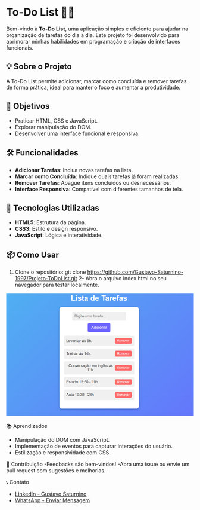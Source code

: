 # To-Do List 📝✨

Bem-vindo à **To-Do List**, uma aplicação simples e eficiente para ajudar na organização de tarefas do dia a dia. Este projeto foi desenvolvido para aprimorar minhas habilidades em programação e criação de interfaces funcionais.

## 💡 Sobre o Projeto
A To-Do List permite adicionar, marcar como concluída e remover tarefas de forma prática, ideal para manter o foco e aumentar a produtividade.

## 🎯 Objetivos
- Praticar HTML, CSS e JavaScript.
- Explorar manipulação do DOM.
- Desenvolver uma interface funcional e responsiva.

## 🛠️ Funcionalidades
- **Adicionar Tarefas**: Inclua novas tarefas na lista.
- **Marcar como Concluída**: Indique quais tarefas já foram realizadas.
- **Remover Tarefas**: Apague itens concluídos ou desnecessários.
- **Interface Responsiva**: Compatível com diferentes tamanhos de tela.

## 🚀 Tecnologias Utilizadas
- **HTML5**: Estrutura da página.
- **CSS3**: Estilo e design responsivo.
- **JavaScript**: Lógica e interatividade.

## 📦 Como Usar
1. Clone o repositório:
   git clone https://github.com/Gustavo-Saturnino-1997/Projeto-ToDoList.git
2- Abra o arquivo index.html no seu navegador para testar localmente.

![Visualize o projeto](/img/img-projeto-todo-list.png)

📚 Aprendizados
- Manipulação do DOM com JavaScript.
- Implementação de eventos para capturar interações do usuário.
- Estilização e responsividade com CSS.

🤝 Contribuição
-Feedbacks são bem-vindos! 
-Abra uma issue ou envie um pull request com sugestões e melhorias.

📞 Contato
- [LinkedIn - Gustavo Saturnino](https://www.linkedin.com/in/gustavo-araujo-31a515250/)  
- [WhatsApp - Enviar Mensagem](https://wa.me/5561999911234)